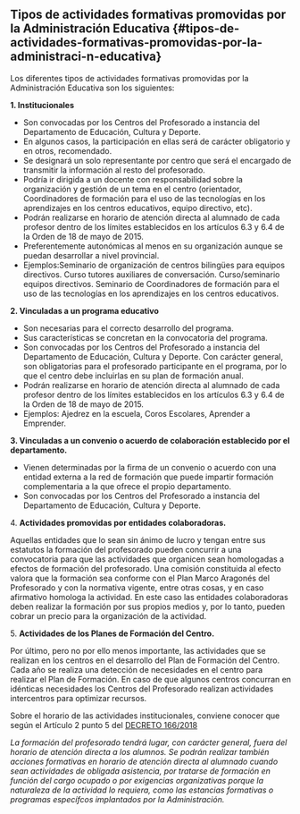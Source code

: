 ## Tipos de actividades formativas promovidas por la Administración Educativa {#tipos-de-actividades-formativas-promovidas-por-la-administraci-n-educativa}

Los diferentes tipos de actividades formativas promovidas por la Administración Educativa son los siguientes:

**1\. Institucionales**

*   Son convocadas por los Centros del Profesorado a instancia del Departamento de Educación, Cultura y Deporte.
*   En algunos casos, la participación en ellas será de carácter obligatorio y en otros, recomendado.
*   Se designará un solo representante por centro que será el encargado de transmitir la información al resto del profesorado.
*   Podría ir dirigida a un docente con responsabilidad sobre la organización y gestión de un tema en el centro (orientador, Coordinadores de formación para el uso de las tecnologías en los aprendizajes en los centros educativos, equipo directivo, etc).
*   Podrán realizarse en horario de atención directa al alumnado de cada profesor dentro de los límites establecidos en los artículos 6.3 y 6.4 de la Orden de 18 de mayo de 2015.
*   Preferentemente autonómicas al menos en su organización aunque se puedan desarrollar a nivel provincial.
*   Ejemplos:Seminario de organización de centros bilingües para equipos directivos. Curso tutores auxiliares de conversación. Curso/seminario equipos directivos. Seminario de Coordinadores de formación para el uso de las tecnologías en los aprendizajes en los centros educativos.

**2\. Vinculadas a un programa educativo**

*   Son necesarias para el correcto desarrollo del programa.
*   Sus características se concretan en la convocatoria del programa.
*   Son convocadas por los Centros del Profesorado a instancia del Departamento de Educación, Cultura y Deporte. Con carácter general, son obligatorias para el profesorado participante en el programa, por lo que el centro debe incluirlas en su plan de formación anual.
*   Podrán realizarse en horario de atención directa al alumnado de cada profesor dentro de los límites establecidos en los artículos 6.3 y 6.4 de la Orden de 18 de mayo de 2015.
*   Ejemplos: Ajedrez en la escuela, Coros Escolares, Aprender a Emprender.

**3\. Vinculadas a un convenio o acuerdo de colaboración establecido por el departamento.**

*   Vienen determinadas por la firma de un convenio o acuerdo con una entidad externa a la red de formación que puede impartir formación complementaria a la que ofrece el propio departamento.
*   Son convocadas por los Centros del Profesorado a instancia del Departamento de Educación, Cultura y Deporte.

4\. **Actividades promovidas por entidades colaboradoras.**

Aquellas entidades que lo sean sin ánimo de lucro y tengan entre sus estatutos la formación del profesorado pueden concurrir a una convocatoria para que las actividades que organicen sean homologadas a efectos de formación del profesorado. Una comisión constituida al efecto valora que la formación sea conforme con el Plan Marco Aragonés del Profesorado y con la normativa vigente, entre otras cosas, y en caso afirmativo homologa la actividad. En este caso las entidades colaboradoras deben realizar la formación por sus propios medios y, por lo tanto, pueden cobrar un precio para la organización de la actividad.

5\. **Actividades de los Planes de Formación del Centro.**

Por último, pero no por ello menos importante, las actividades que se realizan en los centros en el desarrollo del Plan de Formación del Centro. Cada año se realiza una detección de necesidades en el centro para realizar el Plan de Formación. En caso de que algunos centros concurran en idénticas necesidades los Centros del Profesorado realizan actividades intercentros para optimizar recursos.

Sobre el horario de las actividades institucionales, conviene conocer que según el Artículo 2 punto 5 del [DECRETO 166/2018](http://www.boa.aragon.es/cgi-bin/EBOA/BRSCGI?CMD=VEROBJ&MLKOB=1040620063232)

_La formación del profesorado tendrá lugar, con carácter general, fuera del horario de atención directa a los alumnos. Se podrán realizar también acciones formativas en horario de atención directa al alumnado cuando sean actividades de obligada asistencia, por tratarse de formación en función del cargo ocupado o por exigencias organizativas porque la naturaleza de la actividad lo requiera, como las estancias formativas o programas específcos implantados por la Administración._

